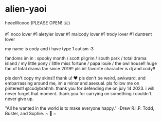 # alien-yaoi
heeelllloooo (PLEASE OPEN! ✉️) 

#1 noco lover #1 aletyler lover #1 malcody lover #1 trody lover #1 duntrent lover

my name is cody and i have type 1 autism :3 

fandoms im in : spooky month / scott pilgrim / south park / total drama island / my little pony / little miss fortune / papa louie / the owl house!!
huge fan of total drama fan since 2019!! pls int favorite character is dj and cody!! 

pls don't copy my skins!! thank u! ❤️
pls don't be weird, awkward, and embarrassing around me, im a minor and asexual.
pls follow me on pinterest! @codybrahhh.
thank you for defending me on july 14 2023. i will never forget that moment. thank you for carrying on something i couldn't. never give up. 

"All he wanted in the world is to make everyone happy." -Drew R.I.P. Todd, Buster, and Sophie.
 ~ 💌 ~
